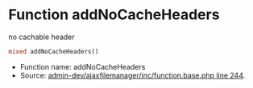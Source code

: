 Function addNoCacheHeaders
===========================

no cachable header



```php
mixed addNoCacheHeaders()
```

* Function name: addNoCacheHeaders
* Source: [admin-dev/ajaxfilemanager/inc/function.base.php line 244](https://github.com/PrestaShop/PrestaShop/blob/1.5.0.15/admin-dev/ajaxfilemanager/inc/function.base.php#L244).

